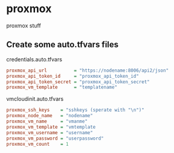 # proxmox
proxmox stuff


## Create some auto.tfvars files

credentials.auto.tfvars

```cfg
proxmox_api_url          = "https://nodename:8006/api2/json"
proxmox_api_token_id     = "proxmox_api_token_id"
proxmox_api_token_secret = "proxmox_api_token_secret"
proxmox_vm_template      = "templatename"
```


vmcloudinit.auto.tfvars

```cfg
proxmox_ssh_keys    = "sshkeys (sperate with "\n")"
proxmox_node_name   = "nodename"
proxmox_vm_name     = "vmanme"
proxmox_vm_template = "vmtemplate
proxmox_vm_username = "username"
proxmox_vm_password = "userpassword"
proxmox_vm_count    = 1
```

